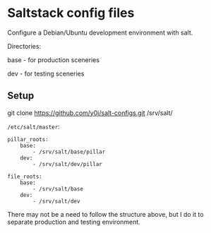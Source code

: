 Saltstack config files
======================

Configure a Debian/Ubuntu development environment with salt.

Directories:

base - for production sceneries

dev - for testing sceneries

Setup
-----

   git clone https://github.com/y0j/salt-configs.git /srv/salt/


``/etc/salt/master``:

	pillar_roots:
  		base:
    		- /srv/salt/base/pillar
  		dev:
    		- /srv/salt/dev/pillar

	file_roots:
  		base:
    		- /srv/salt/base
  		dev:
    		- /srv/salt/dev


There may not be a need to follow the structure above, but I do it to
separate production and testing environment.
